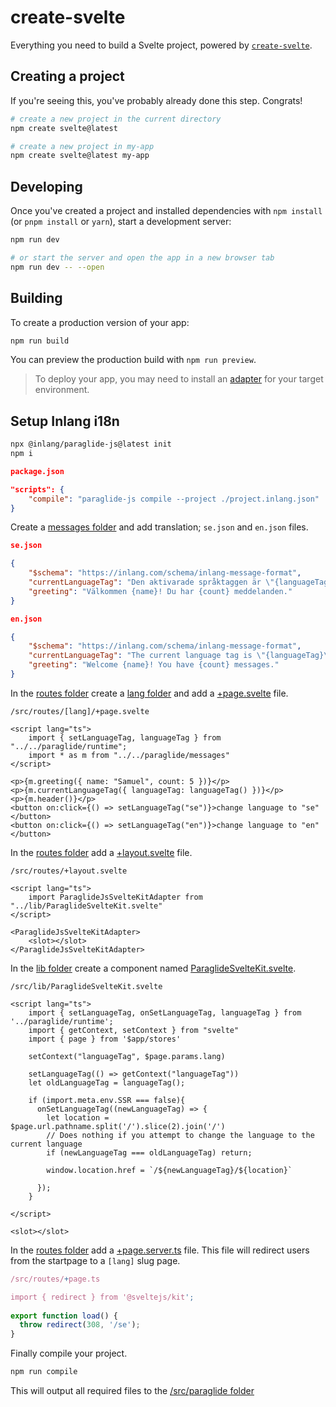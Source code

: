 # create-svelte

Everything you need to build a Svelte project, powered by [`create-svelte`](https://github.com/sveltejs/kit/tree/master/packages/create-svelte).

## Creating a project

If you're seeing this, you've probably already done this step. Congrats!

```bash
# create a new project in the current directory
npm create svelte@latest

# create a new project in my-app
npm create svelte@latest my-app
```

## Developing

Once you've created a project and installed dependencies with `npm install` (or `pnpm install` or `yarn`), start a development server:

```bash
npm run dev

# or start the server and open the app in a new browser tab
npm run dev -- --open
```

## Building

To create a production version of your app:

```bash
npm run build
```

You can preview the production build with `npm run preview`.

> To deploy your app, you may need to install an [adapter](https://kit.svelte.dev/docs/adapters) for your target environment.

## Setup Inlang i18n
```bash
npx @inlang/paraglide-js@latest init
npm i
```

```json
package.json

"scripts": {
    "compile": "paraglide-js compile --project ./project.inlang.json"
}
```

Create a [messages folder](./messages) and add translation; `se.json` and `en.json` files.

```json
se.json

{
	"$schema": "https://inlang.com/schema/inlang-message-format",
	"currentLanguageTag": "Den aktivarade språktaggen är \"{languageTag}\".",
	"greeting": "Välkommen {name}! Du har {count} meddelanden."
}
```

```json
en.json

{
	"$schema": "https://inlang.com/schema/inlang-message-format",
	"currentLanguageTag": "The current language tag is \"{languageTag}\".",
	"greeting": "Welcome {name}! You have {count} messages."
}
```

In the [routes folder](/src/routes) create a [lang folder](/src/routes/[lang]) and add a [+page.svelte](/src/routes/[lang]/+page.svelte) file. 

```svelte
/src/routes/[lang]/+page.svelte

<script lang="ts">
    import { setLanguageTag, languageTag } from "../../paraglide/runtime";
    import * as m from "../../paraglide/messages"
</script>
    
<p>{m.greeting({ name: "Samuel", count: 5 })}</p>
<p>{m.currentLanguageTag({ languageTag: languageTag() })}</p>
<p>{m.header()}</p>
<button on:click={() => setLanguageTag("se")}>change language to "se"</button>
<button on:click={() => setLanguageTag("en")}>change language to "en"</button>
```

In the [routes folder](/src/routes) add a [+layout.svelte](/src/routes/+layout.svelte) file. 

```svelte
/src/routes/+layout.svelte

<script lang="ts">
    import ParaglideJsSvelteKitAdapter from "../lib/ParaglideSvelteKit.svelte"
</script>

<ParaglideJsSvelteKitAdapter>
    <slot></slot>
</ParaglideJsSvelteKitAdapter>
```

In the [lib folder](/src/routes) create a component named [ParaglideSvelteKit.svelte](/src/lib/ParaglideSvelteKit.svelte).

```svelte
/src/lib/ParaglideSvelteKit.svelte

<script lang="ts">
    import { setLanguageTag, onSetLanguageTag, languageTag } from '../paraglide/runtime';
    import { getContext, setContext } from "svelte"
    import { page } from '$app/stores'
      
    setContext("languageTag", $page.params.lang)
  
    setLanguageTag(() => getContext("languageTag"))
    let oldLanguageTag = languageTag();

    if (import.meta.env.SSR === false){
      onSetLanguageTag((newLanguageTag) => {
        let location = $page.url.pathname.split('/').slice(2).join('/')
        // Does nothing if you attempt to change the language to the current language
        if (newLanguageTag === oldLanguageTag) return;

        window.location.href = `/${newLanguageTag}/${location}`
        
      });
    }

</script>

<slot></slot>
```

In the [routes folder](/src/routes) add a [+page.server.ts](/src/routes/+page.server.ts) file. This file will redirect users from the startpage to a `[lang]` slug page. 

```ts
/src/routes/+page.ts

import { redirect } from '@sveltejs/kit';
 
export function load() {
  throw redirect(308, '/se');
}
```

Finally compile your project.

```bash
npm run compile
```

This will output all required files to the [/src/paraglide folder](/src/paraglide/)